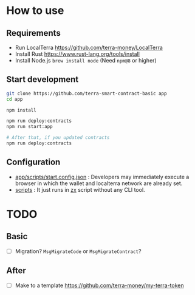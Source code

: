 # How to use

## Requirements

- Run LocalTerra <https://github.com/terra-money/LocalTerra>
- Install Rust <https://www.rust-lang.org/tools/install>
- Install Node.js `brew install node` (Need `npm@8` or higher)

## Start development

```sh
git clone https://github.com/terra-smart-contract-basic app
cd app

npm install

npm run deploy:contracts
npm run start:app

# After that, if you updated contracts
npm run deploy:contracts
```

## Configuration

- [app/scripts/start.config.json](app/scripts/start.config.json) : Developers may immediately execute a browser in which the wallet and localterra network are already set.
- [scripts](scripts) : It just runs in [zx](https://github.com/google/zx) script without any CLI tool. 

# TODO

## Basic

- [ ] Migration? `MsgMigrateCode` or `MsgMigrateContract`?

## After

- [ ] Make to a template <https://github.com/terra-money/my-terra-token>
